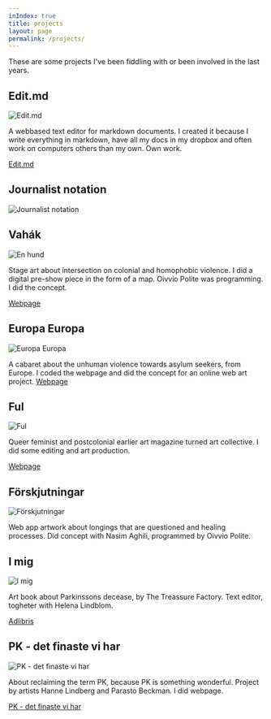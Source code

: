 ```yaml
---
inIndex: true
title: projects
layout: page
permalink: /projects/
---
```


These are some projects I've been fiddling with or been involved in the last years.

Edit.md
-------

![Edit.md](/img/editmd.jpg)
 
A webbased text editor for markdown documents. I created it because I write everything in markdown, have all my docs in my dropbox and often work on computers others than my own. Own work.

[Edit.md](https://46.101.175.65/)

Journalist notation
-------------------

![Journalist notation](/img/journalistnotation.jpg)

Vahák
-----

![En hund](/img/vahak.jpg)

Stage art about intersection on colonial and homophobic violence. I did a digital pre-show piece in the form of a map. Oivvio Polite was programming. I did the concept.

[Webpage](www.vahak.nu)


Europa Europa
-------------

![Europa Europa](/img/europaeuropa.jpg)

A cabaret about the unhuman violence towards asylum seekers, from Europe. I coded the webpage and did the concept for an online web art project.
[Webpage](www.europaeuropa.nu)

Ful
---

![Ful](/img/ful.jpg)

Queer feminist and postcolonial earlier art magazine turned art collective. I did some editing and art production.

[Webpage](www.tidskriftenful.se)

Förskjutningar
--------------

![Förskjutningar](/img/forskjutningar.jpg)


Web app artwork about longings that are questioned and healing processes. Did concept with Nasim Aghili, programmed by Oivvio Polite.

I mig
-----

![I mig](/img/imig.jpg)

Art book about Parkinssons decease, by The Treassure Factory. Text editor, togheter with Helena Lindblom.

[Adlibris](http://www.adlibris.com/se/bok/i-mig-9789198027402)

PK - det finaste vi har
-----------------------

![PK - det finaste vi har](/img/pk.jpg)

About reclaiming the term PK, because PK is something wonderful. Project by artists Hanne Lindberg and Parasto Beckman. I did webpage.

[PK - det finaste vi har](www.pk-detfinastevihar.se)

